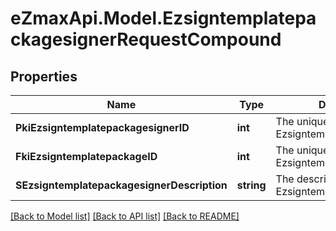 
# eZmaxApi.Model.EzsigntemplatepackagesignerRequestCompound

## Properties

Name | Type | Description | Notes
------------ | ------------- | ------------- | -------------
**PkiEzsigntemplatepackagesignerID** | **int** | The unique ID of the Ezsigntemplatepackagesigner | [optional] 
**FkiEzsigntemplatepackageID** | **int** | The unique ID of the Ezsigntemplatepackage | 
**SEzsigntemplatepackagesignerDescription** | **string** | The description of the Ezsigntemplatepackagesigner | 

[[Back to Model list]](../README.md#documentation-for-models)
[[Back to API list]](../README.md#documentation-for-api-endpoints)
[[Back to README]](../README.md)

